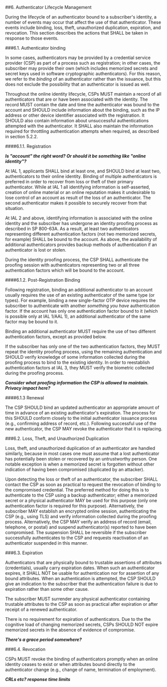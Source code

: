##6. Authenticator Lifecycle Management

During the lifecycle of an authenticator bound to a subscriber's identity, a number of events may occur that affect the use of that authenticator. These events include binding, loss, theft, unauthorized duplication, expiration, and revocation. This section describes the actions that SHALL be taken in response to those events.

###6.1. Authenticator binding

In some cases, authenticators may be provided by a credential service provider (CSP) as part of a process such as registration; in other cases, the subscriber may provide their own (which includes memorized secrets and secret keys used in software cryptographic authenticators). For this reason, we refer to the *binding* of an authenticator rather than the issuance, but this does not exclude the possibility that an authenticator is issued as well.

Throughout the online identity lifecycle, CSPs MUST maintain a record of all authenticators that are or have been associated with the identity. The record MUST contain the date and time the authenticator was bound to the account and SHOULD include information about the binding, such as the IP address or other device identifier associated with the registration. It SHOULD also contain information about unsuccessful authentications attempted with the authenticator. It SHALL also maintain the information required for throttling authentication attempts when required, as described in section 5.2.2.

####6.1.1. Registration

***Is "account" the right word? Or should it be something like  "online identity"?***

At IAL 1, applicants SHALL bind at least one, and SHOULD bind at least two, authenticators to their online identity. Binding of multiple authenticators is preferred in order to recover from loss or theft of their primary authenticator. While at IAL 1 all identifying information is self-asserted, creation of online material or an online reputation makes it undesirable to lose control of an account as result of the loss of an authenticator. The second authenticator makes it possible to securely recover from that situation.

At IAL 2 and above, identifying information is associated with the online identity and the subscriber has undergone an identity proofing process as described in SP 800-63A. As a result, at least two authenticators representing different authentication factors (not two memorized secrets, for example) SHALL be bound to the account. As above, the availability of additional authenticators provides backup methods of authentication if an authenticator is lost or stolen.

During the identity proofing process, the CSP SHALL authenticate the proofing session with authenticators representing two or all three authentication factors which will be bound to the account.

####6.1.2. Post-Registration Binding

Following registration, binding an additional authenticator to an account usually requires the use of an existing authenticator of the same type (or types). For example, binding a new single-factor OTP device requires the subscriber to authenticate with another *something you have* authentication factor. If the account has only one authentication factor bound to it (which is possible only at IAL 1/AAL 1), an additional authenticator of the same factor may be bound to it.

Binding an additional authenticator MUST require the use of two different authentication factors, except as provided below.

If the subscriber has only one of the two authentication factors, they MUST repeat the identity proofing process, using the remaining authentication and SHOULD verify knowledge of some information collected during the proofing process to bind to the existing identity. In order to reestablish authentication factors at IAL 3, they MUST verify the biometric collected during the proofing process.

***Consider what proofing information the CSP is allowed to maintain. Privacy impact here?***

####6.1.3 Renewal

The CSP SHOULD bind an updated authenticator an appropriate amount of time in advance of an existing authenticator's expiration. The process for this SHOULD conform closely to the initial authenticator issuance process (e.g., confirming address of record, etc.). Following successful use of the new authenticator, the CSP MAY revoke the authenticator that it is replacing.

###6.2. Loss, Theft, and Unauthorized Duplication

Loss, theft, and unauthorized duplication of an authenticator are handled similarly, because in most cases one must assume that a lost authenticator has potentially been stolen or recovered by an untrustworthy person. One notable exception is when a memorized secret is forgotten without other indication of having been compromised (duplicated by an attacker).

Upon detecting the loss or theft of an authenticator, the subscriber SHALL contact the CSP as soon as practical to request the revocation of binding to the compromised credential. The preferred method for doing this is to authenticate to the CSP using a backup authenticator; either a memorized secret or a physical authenticator MAY be used for this purpose (only one authentication factor is required for this purpose). Alternatively, the subscriber MAY establish an encrypted online session, authenticating the CSP (e.g., using TLS) and verify information collected during the proofing process. Alternatively, the CSP MAY verify an address of record (email, telephone, or postal) and suspend authenticator(s) reported to have been compromised. The suspension SHALL be reversible if the subscriber successfully authenticates to the CSP and requests reactivation of an authenticator suspended in this manner.

###6.3. Expiration

Authenticators that are physically bound to trustable assertions of attributes (credentials), usually carry expiration dates. When such an authenticator expires, it SHALL NOT be usable for authentication nor for assertion of any bound attributes. When an authentication is attempted, the CSP SHOULD give an indication to the subscriber that the authentication failure is due to expiration rather than some other cause.

The subscriber MUST surrender any physical authenticator containing trustable attributes to the CSP as soon as practical after expiration or after receipt of a renewed authenticator.

There is no requirement for expiration of authenticators. Due to the the cognitive load of changing memorized secrets, CSPs SHOULD NOT expire memorized secrets in the absence of evidence of compromise.

***There's a grace period somewhere?***

###6.4. Revocation

CSPs MUST revoke the binding of authenticators promptly when an online identity ceases to exist or when attributes bound directly to the authenticator change (e.g., change of name, termination of employment). 

***CRLs etc?  response time limits***

